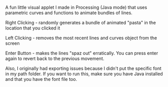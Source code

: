 A fun little visual applet I made in Processing (Java mode) that uses parametric curves and functions to animate bundles of lines.

Right Clicking - randomly generates a bundle of animated "pasta" in the location that you clicked it

Left Clicking - removes the most recent lines and curves object from the screen

Enter Button - makes the lines "spaz out" erratically. You can press enter again to revert back to the previous movement.

Also, I originally had exporting issues because I didn't put the specific font in my path folder. If you want to run this, make sure you have Java installed and that you have the font file too.
